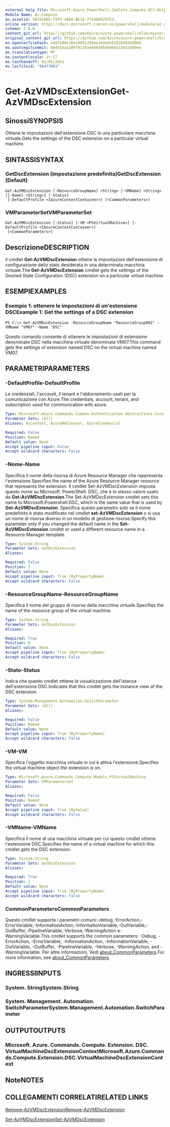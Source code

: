 ```yaml
---
external help file: Microsoft.Azure.PowerShell.Cmdlets.Compute.dll-Help.xml
Module Name: Az.Compute
ms.assetid: 5B7A1BE6-F5F5-4968-BE32-7743D0E25FE3
online version: https://docs.microsoft.com/en-us/powershell/module/az.compute/get-azvmdscextension
schema: 2.0.0
content_git_url: https://github.com/Azure/azure-powershell/blob/master/src/Compute/Compute/help/Get-AzVMDscExtension.md
original_content_git_url: https://github.com/Azure/azure-powershell/blob/master/src/Compute/Compute/help/Get-AzVMDscExtension.md
ms.openlocfilehash: e487e86c26ec09d1335ee34dab56292b564169b8
ms.sourcegitcommit: 68451baa389791703e666d95469602c5652609ee
ms.translationtype: MT
ms.contentlocale: it-IT
ms.lasthandoff: 01/05/2021
ms.locfileid: "98477803"
---
```

# <span data-ttu-id="a26b5-101">Get-AzVMDscExtension</span><span class="sxs-lookup"><span data-stu-id="a26b5-101">Get-AzVMDscExtension</span></span>

## <span data-ttu-id="a26b5-102">Sinossi</span><span class="sxs-lookup"><span data-stu-id="a26b5-102">SYNOPSIS</span></span>
<span data-ttu-id="a26b5-103">Ottiene le impostazioni dell'estensione DSC in una particolare macchina virtuale.</span><span class="sxs-lookup"><span data-stu-id="a26b5-103">Gets the settings of the DSC extension on a particular virtual machine.</span></span>

## <span data-ttu-id="a26b5-104">SINTASSI</span><span class="sxs-lookup"><span data-stu-id="a26b5-104">SYNTAX</span></span>

### <span data-ttu-id="a26b5-105">GetDscExtension (impostazione predefinita)</span><span class="sxs-lookup"><span data-stu-id="a26b5-105">GetDscExtension (Default)</span></span>
```
Get-AzVMDscExtension [-ResourceGroupName] <String> [-VMName] <String> [[-Name] <String>] [-Status]
 [-DefaultProfile <IAzureContextContainer>] [<CommonParameters>]
```

### <span data-ttu-id="a26b5-106">VMParameterSet</span><span class="sxs-lookup"><span data-stu-id="a26b5-106">VMParameterSet</span></span>
```
Get-AzVMDscExtension [-Status] [-VM <PSVirtualMachine>] [-DefaultProfile <IAzureContextContainer>]
 [<CommonParameters>]
```

## <span data-ttu-id="a26b5-107">Descrizione</span><span class="sxs-lookup"><span data-stu-id="a26b5-107">DESCRIPTION</span></span>
<span data-ttu-id="a26b5-108">Il cmdlet **Get-AzVMDscExtension** ottiene le impostazioni dell'estensione di configurazione dello stato desiderata in una determinata macchina virtuale.</span><span class="sxs-lookup"><span data-stu-id="a26b5-108">The **Get-AzVMDscExtension** cmdlet gets the settings of the Desired State Configuration (DSC) extension on a particular virtual machine.</span></span>

## <span data-ttu-id="a26b5-109">ESEMPI</span><span class="sxs-lookup"><span data-stu-id="a26b5-109">EXAMPLES</span></span>

### <span data-ttu-id="a26b5-110">Esempio 1: ottenere le impostazioni di un'estensione DSC</span><span class="sxs-lookup"><span data-stu-id="a26b5-110">Example 1: Get the settings of a DSC extension</span></span>
```
PS C:\> Get-AzVMDscExtension -ResourceGroupName "ResourceGroup002" -VMName "VM07" -Name "DSC"
```

<span data-ttu-id="a26b5-111">Questo comando consente di ottenere le impostazioni di estensione denominate DSC nella macchina virtuale denominata VM07.</span><span class="sxs-lookup"><span data-stu-id="a26b5-111">This command gets the settings of extension named DSC on the virtual machine named VM07.</span></span>

## <span data-ttu-id="a26b5-112">PARAMETRI</span><span class="sxs-lookup"><span data-stu-id="a26b5-112">PARAMETERS</span></span>

### <span data-ttu-id="a26b5-113">-DefaultProfile</span><span class="sxs-lookup"><span data-stu-id="a26b5-113">-DefaultProfile</span></span>
<span data-ttu-id="a26b5-114">Le credenziali, l'account, il tenant e l'abbonamento usati per la comunicazione con Azure.</span><span class="sxs-lookup"><span data-stu-id="a26b5-114">The credentials, account, tenant, and subscription used for communication with azure.</span></span>

```yaml
Type: Microsoft.Azure.Commands.Common.Authentication.Abstractions.Core.IAzureContextContainer
Parameter Sets: (All)
Aliases: AzContext, AzureRmContext, AzureCredential

Required: False
Position: Named
Default value: None
Accept pipeline input: False
Accept wildcard characters: False
```

### <span data-ttu-id="a26b5-115">-Nome</span><span class="sxs-lookup"><span data-stu-id="a26b5-115">-Name</span></span>
<span data-ttu-id="a26b5-116">Specifica il nome della risorsa di Azure Resource Manager che rappresenta l'estensione.</span><span class="sxs-lookup"><span data-stu-id="a26b5-116">Specifies the name of the Azure Resource Manager resource that represents the extension.</span></span>
<span data-ttu-id="a26b5-117">Il cmdlet Set-AzVMDscExtension imposta questo nome su Microsoft. PowerShell. DSC, che è lo stesso valore usato da **Get-AzVMDscExtension**.</span><span class="sxs-lookup"><span data-stu-id="a26b5-117">The Set-AzVMDscExtension cmdlet sets this name to Microsoft.Powershell.DSC, which is the same value that is used by **Get-AzVMDscExtension**.</span></span>
<span data-ttu-id="a26b5-118">Specifica questo parametro solo se il nome predefinito è stato modificato nel cmdlet **set-AzVMDscExtension** o si usa un nome di risorsa diverso in un modello di gestione risorse.</span><span class="sxs-lookup"><span data-stu-id="a26b5-118">Specify this parameter only if you changed the default name in the **Set-AzVMDscExtension** cmdlet or used a different resource name in a Resource Manager template.</span></span>

```yaml
Type: System.String
Parameter Sets: GetDscExtension
Aliases:

Required: False
Position: 2
Default value: None
Accept pipeline input: True (ByPropertyName)
Accept wildcard characters: False
```

### <span data-ttu-id="a26b5-119">-ResourceGroupName</span><span class="sxs-lookup"><span data-stu-id="a26b5-119">-ResourceGroupName</span></span>
<span data-ttu-id="a26b5-120">Specifica il nome del gruppo di risorse della macchina virtuale.</span><span class="sxs-lookup"><span data-stu-id="a26b5-120">Specifies the name of the resource group of the virtual machine.</span></span>

```yaml
Type: System.String
Parameter Sets: GetDscExtension
Aliases:

Required: True
Position: 0
Default value: None
Accept pipeline input: True (ByPropertyName)
Accept wildcard characters: False
```

### <span data-ttu-id="a26b5-121">-Stato</span><span class="sxs-lookup"><span data-stu-id="a26b5-121">-Status</span></span>
<span data-ttu-id="a26b5-122">Indica che questo cmdlet ottiene la visualizzazione dell'istanza dell'estensione DSC.</span><span class="sxs-lookup"><span data-stu-id="a26b5-122">Indicates that this cmdlet gets the instance view of the DSC extension.</span></span>

```yaml
Type: System.Management.Automation.SwitchParameter
Parameter Sets: (All)
Aliases:

Required: False
Position: Named
Default value: None
Accept pipeline input: True (ByPropertyName)
Accept wildcard characters: False
```

### <span data-ttu-id="a26b5-123">-VM</span><span class="sxs-lookup"><span data-stu-id="a26b5-123">-VM</span></span>
<span data-ttu-id="a26b5-124">Specifica l'oggetto macchina virtuale in cui è attiva l'estensione.</span><span class="sxs-lookup"><span data-stu-id="a26b5-124">Specifies the virtual machine object the extension is on.</span></span>

```yaml
Type: Microsoft.Azure.Commands.Compute.Models.PSVirtualMachine
Parameter Sets: VMParameterSet
Aliases:

Required: False
Position: Named
Default value: None
Accept pipeline input: True (ByValue)
Accept wildcard characters: False
```

### <span data-ttu-id="a26b5-125">-VMName</span><span class="sxs-lookup"><span data-stu-id="a26b5-125">-VMName</span></span>
<span data-ttu-id="a26b5-126">Specifica il nome di una macchina virtuale per cui questo cmdlet ottiene l'estensione DSC.</span><span class="sxs-lookup"><span data-stu-id="a26b5-126">Specifies the name of a virtual machine for which this cmdlet gets the DSC extension.</span></span>

```yaml
Type: System.String
Parameter Sets: GetDscExtension
Aliases:

Required: True
Position: 1
Default value: None
Accept pipeline input: True (ByPropertyName)
Accept wildcard characters: False
```

### <span data-ttu-id="a26b5-127">CommonParameters</span><span class="sxs-lookup"><span data-stu-id="a26b5-127">CommonParameters</span></span>
<span data-ttu-id="a26b5-128">Questo cmdlet supporta i parametri comuni:-debug,-ErrorAction,-ErrorVariable,-InformationAction,-InformationVariable,-OutVariable,-OutBuffer,-PipelineVariable,-Verbose,-WarningAction e-WarningVariable.</span><span class="sxs-lookup"><span data-stu-id="a26b5-128">This cmdlet supports the common parameters: -Debug, -ErrorAction, -ErrorVariable, -InformationAction, -InformationVariable, -OutVariable, -OutBuffer, -PipelineVariable, -Verbose, -WarningAction, and -WarningVariable.</span></span> <span data-ttu-id="a26b5-129">Per altre informazioni, Vedi [about_CommonParameters](http://go.microsoft.com/fwlink/?LinkID=113216).</span><span class="sxs-lookup"><span data-stu-id="a26b5-129">For more information, see [about_CommonParameters](http://go.microsoft.com/fwlink/?LinkID=113216).</span></span>

## <span data-ttu-id="a26b5-130">INGRESSI</span><span class="sxs-lookup"><span data-stu-id="a26b5-130">INPUTS</span></span>

### <span data-ttu-id="a26b5-131">System. String</span><span class="sxs-lookup"><span data-stu-id="a26b5-131">System.String</span></span>

### <span data-ttu-id="a26b5-132">System. Management. Automation. SwitchParameter</span><span class="sxs-lookup"><span data-stu-id="a26b5-132">System.Management.Automation.SwitchParameter</span></span>

## <span data-ttu-id="a26b5-133">OUTPUT</span><span class="sxs-lookup"><span data-stu-id="a26b5-133">OUTPUTS</span></span>

### <span data-ttu-id="a26b5-134">Microsoft. Azure. Commands. Compute. Extension. DSC. VirtualMachineDscExtensionContext</span><span class="sxs-lookup"><span data-stu-id="a26b5-134">Microsoft.Azure.Commands.Compute.Extension.DSC.VirtualMachineDscExtensionContext</span></span>

## <span data-ttu-id="a26b5-135">Note</span><span class="sxs-lookup"><span data-stu-id="a26b5-135">NOTES</span></span>

## <span data-ttu-id="a26b5-136">COLLEGAMENTI CORRELATI</span><span class="sxs-lookup"><span data-stu-id="a26b5-136">RELATED LINKS</span></span>

[<span data-ttu-id="a26b5-137">Remove-AzVMDscExtension</span><span class="sxs-lookup"><span data-stu-id="a26b5-137">Remove-AzVMDscExtension</span></span>](./Remove-AzVMDscExtension.md)

[<span data-ttu-id="a26b5-138">Set-AzVMDscExtension</span><span class="sxs-lookup"><span data-stu-id="a26b5-138">Set-AzVMDscExtension</span></span>](./Set-AzVMDscExtension.md)



